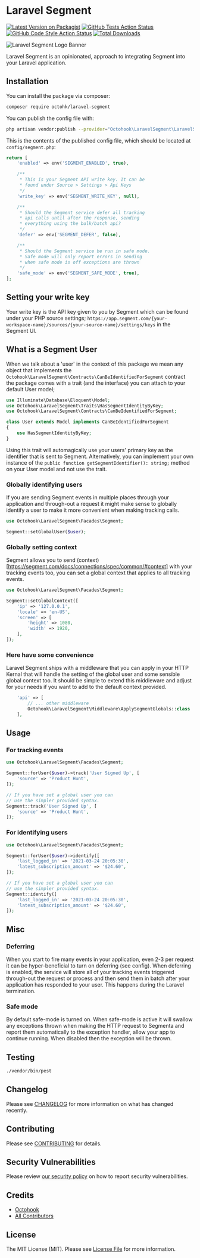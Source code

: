 # Laravel Segment

[![Latest Version on Packagist](https://img.shields.io/packagist/v/octohk/laravel-segment.svg?style=flat-square)](https://packagist.org/packages/octohook/laravel-segment)
[![GitHub Tests Action Status](https://img.shields.io/github/workflow/status/octohk/laravel-segment/run-tests?label=tests)](https://github.com/octohook/laravel-segment/actions?query=workflow%3ATests+branch%3Amaster)
[![GitHub Code Style Action Status](https://img.shields.io/github/workflow/status/octohk/laravel-segment/Check%20&%20fix%20styling?label=code%20style)](https://github.com/octohook/laravel-segment/actions?query=workflow%3A"Check+%26+fix+styling"+branch%3Amaster)
[![Total Downloads](https://img.shields.io/packagist/dt/octohk/laravel-segment.svg?style=flat-square)](https://packagist.org/packages/octohook/laravel-segment)

![Laravel Segment Logo Banner](https://github.com/octohk/laravel-segment/blob/main/laravel-segment-banner.svg?raw=true)

Laravel Segment is an opinionated, approach to integrating Segment into your Laravel application.


## Installation

You can install the package via composer:

```bash
composer require octohk/laravel-segment
```


You can publish the config file with:
```bash
php artisan vendor:publish --provider="Octohook\LaravelSegment\LaravelSegmentServiceProvider"
```

This is the contents of the published config file, which should be located at `config/segment.php`:

```php
return [
    'enabled' => env('SEGMENT_ENABLED', true),

    /**
     * This is your Segment API write key. It can be
     * found under Source > Settings > Api Keys
     */
    'write_key' => env('SEGMENT_WRITE_KEY', null),

    /**
     * Should the Segment service defer all tracking
     * api calls until after the response, sending
     * everything using the bulk/batch api?
     */
    'defer' => env('SEGMENT_DEFER', false),

    /**
     * Should the Segment service be run in safe mode.
     * Safe mode will only report errors in sending
     * when safe mode is off exceptions are thrown
     */
    'safe_mode' => env('SEGMENT_SAFE_MODE', true),
];
```

## Setting your write key

Your write key is the API key given to you by Segment which can be found under your PHP source settings; 
`https://app.segment.com/{your-workspace-name}/sources/{your-source-name}/settings/keys` in the Segment UI.

## What is a Segment User

When we talk about a 'user' in the context of this package we mean any object that
implements the `Octohook\LaravelSegment\Contracts\CanBeIdentifiedForSegment` contract
the package comes with a trait (and the interface) you can attach to your default
User model;

```php
use Illuminate\Database\Eloquent\Model;
use Octohook\LaravelSegment\Traits\HasSegmentIdentityByKey;
use Octohook\LaravelSegment\Contracts\CanBeIdentifiedForSegment;

class User extends Model implements CanBeIdentifiedForSegment
{
    use HasSegmentIdentityByKey;
}
```

Using this trait will automagically use your users' primary key as the identifier
that is sent to Segment. Alternatively, you can implement your own instance of the
`public function getSegmentIdentifier(): string;` method on your User model and not
use the trait.

### Globally identifying users

If you are sending Segment events in multiple places through your application and
through-out a request it might make sense to globally identify a user to make it
more convenient when making tracking calls.

```php
use Octohook\LaravelSegment\Facades\Segment;

Segment::setGlobalUser($user);
```

### Globally setting context

Segment allows you to send (context)[https://segment.com/docs/connections/spec/common/#context]
with your tracking events too, you can set a global context that applies to all tracking events.

```php
use Octohook\LaravelSegment\Facades\Segment;

Segment::setGlobalContext([
    'ip' => '127.0.0.1',
    'locale' => 'en-US',
    'screen' => [
        'height' => 1080,
        'width' => 1920,
    ],
]);
```

### Here have some convenience

Laravel Segment ships with a middleware that you can apply in your HTTP Kernal that will handle
the setting of the global user and some sensible global context too. It should be simple to extend
this middleware and adjust for your needs if you want to add to the default context provided.

```php
    'api' => [
        // ... other middleware
        Octohook\LaravelSegment\Middleware\ApplySegmentGlobals::class
    ],
```

## Usage

### For tracking events
```php
use Octohook\LaravelSegment\Facades\Segment;

Segment::forUser($user)->track('User Signed Up', [
    'source' => 'Product Hunt',
]);

// If you have set a global user you can
// use the simpler provided syntax.
Segment::track('User Signed Up', [
    'source' => 'Product Hunt',
]);
```

### For identifying users
```php
use Octohook\LaravelSegment\Facades\Segment;

Segment::forUser($user)->identify([
    'last_logged_in' => '2021-03-24 20:05:30',
    'latest_subscription_amount' => '$24.60',
]);

// If you have set a global user you can
// use the simpler provided syntax.
Segment::identify([
    'last_logged_in' => '2021-03-24 20:05:30',
    'latest_subscription_amount' => '$24.60',
]);
```

## Misc

### Deferring
When you start to fire many events in your application, even 2-3 per request it can be hyper-beneficial to
turn on deferring (see config). When deferring is enabled, the service will store all of your tracking events triggered
through-out the request or process and then send them in batch after your application has responded to your user. This
happens during the Laravel termination.

### Safe mode
By default safe-mode is turned on. When safe-mode is active it will swallow any exceptions thrown when making the HTTP
request to Segmenta and report them automatically to the exception handler, allow your app to continue running. When
disabled then the exception will be thrown.

## Testing

```bash
./vendor/bin/pest
```

## Changelog

Please see [CHANGELOG](CHANGELOG.md) for more information on what has changed recently.

## Contributing

Please see [CONTRIBUTING](.github/CONTRIBUTING.md) for details.

## Security Vulnerabilities

Please review [our security policy](../../security/policy) on how to report security vulnerabilities.

## Credits

- [Octohook](https://github.com/octohk)
- [All Contributors](../../contributors)

## License

The MIT License (MIT). Please see [License File](LICENSE.md) for more information.
